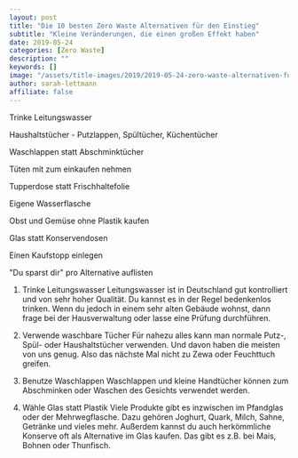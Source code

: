 ```yaml
---
layout: post
title: "Die 10 besten Zero Waste Alternativen für den Einstieg"
subtitle: "Kleine Veränderungen, die einen großen Effekt haben"
date: 2019-05-24
categories: [Zero Waste]
description: ""
keywords: []
image: "/assets/title-images/2019/2019-05-24-zero-waste-alternativen-fuer-den-einstieg.jpg"
author: sarah-lettmann
affiliate: false
---
```


Trinke Leitungswasser

Haushaltstücher - Putzlappen, Spültücher, Küchentücher

Waschlappen statt Abschminktücher

Tüten mit zum einkaufen nehmen

Tupperdose statt Frischhaltefolie

Eigene Wasserflasche

Obst und Gemüse ohne Plastik kaufen

Glas statt Konservendosen

Einen Kaufstopp einlegen





"Du sparst dir" pro Alternative auflisten




1. Trinke Leitungswasser
Leitungswasser ist in Deutschland gut kontrolliert und von sehr hoher Qualität. Du kannst es in der Regel bedenkenlos trinken. Wenn du jedoch in einem sehr alten Gebäude wohnst, dann frage bei der Hausverwaltung oder lasse eine Prüfung durchführen.

2. Verwende waschbare Tücher
Für nahezu alles kann man normale Putz-, Spül- oder Haushaltstücher verwenden. Und davon haben die meisten von uns genug. Also das nächste Mal nicht zu Zewa oder Feuchttuch greifen.

3. Benutze Waschlappen
Waschlappen und kleine Handtücher können zum Abschminken oder Waschen des Gesichts verwendet werden.

4. Wähle Glas statt Plastik
Viele Produkte gibt es inzwischen im Pfandglas oder der Mehrwegflasche. Dazu gehören Joghurt, Quark, Milch, Sahne, Getränke und vieles mehr. Außerdem kannst du auch herkömmliche Konserve oft als Alternative im Glas kaufen. Das gibt es z.B. bei Mais, Bohnen oder Thunfisch.
